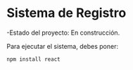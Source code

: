 <h1> Sistema de Registro </h1>

-Estado del proyecto: En construcción. 

Para ejecutar el sistema, debes poner:

```npm install react```
